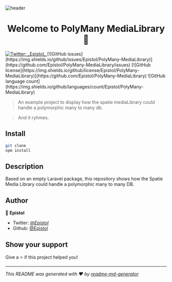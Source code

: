 ![header](https://user-images.githubusercontent.com/6005885/61215709-e336a980-a70b-11e9-9e94-a9a02c259921.png)

<h1 align="center">Welcome to PolyMany MediaLibrary 👋</h1>
<p>
  <a href="https://twitter.com/_Epistol_">
    <img alt="Twitter: _Epistol_" src="https://img.shields.io/twitter/follow/_Epistol_.svg?style=social" target="_blank" />
  </a>
    [![GitHub issues](https://img.shields.io/github/issues/Epistol/PolyMany-MediaLibrary)](https://github.com/Epistol/PolyMany-MediaLibrary/issues)
    [![GitHub license](https://img.shields.io/github/license/Epistol/PolyMany-MediaLibrary)](https://github.com/Epistol/PolyMany-MediaLibrary)
        ![GitHub language count](https://img.shields.io/github/languages/count/Epistol/PolyMany-MediaLibrary)
    
</p>

> An example project to display how the spatie mediaLibrary could handle a polymorphic many to many db.

> And it ryhmes.


## Install

```sh
git clone
npm install
```

## Description

Based on an empty Laravel package, this repository shows how 
the Spatie Media Library could handle a polymorphic many to many DB.

## Author

👤 **Epistol**

* Twitter: [@_Epistol_](https://twitter.com/_Epistol_)
* Github: [@Epistol](https://github.com/Epistol)

## Show your support

Give a ⭐️ if this project helped you!

***
_This README was generated with ❤️ by [readme-md-generator](https://github.com/kefranabg/readme-md-generator)_
